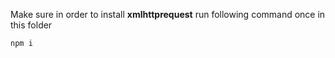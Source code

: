 Make sure in order to install **xmlhttprequest** run following command once in this folder
```shell
npm i
```